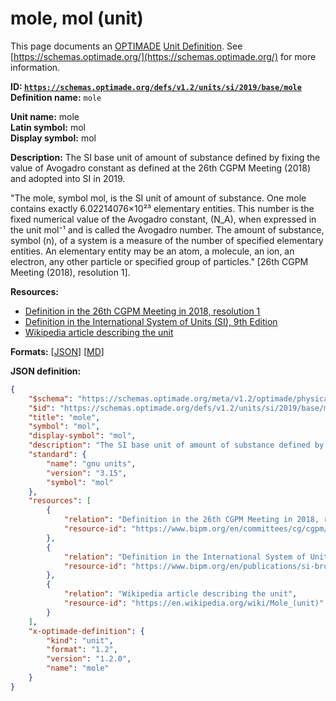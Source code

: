 # mole, mol (unit)

This page documents an [OPTIMADE](https://www.optimade.org/) [Unit Definition](https://schemas.optimade.org/#definitions). See [https://schemas.optimade.org/](https://schemas.optimade.org/) for more information.

**ID: [`https://schemas.optimade.org/defs/v1.2/units/si/2019/base/mole`](https://schemas.optimade.org/defs/v1.2/units/si/2019/base/mole)**  
**Definition name:** `mole`

**Unit name:** mole  
**Latin symbol:** mol  
**Display symbol:** mol  
  
**Description:** The SI base unit of amount of substance defined by fixing the value of Avogadro constant as defined at the 26th CGPM Meeting (2018) and adopted into SI in 2019.

"The mole, symbol mol, is the SI unit of amount of substance. One mole contains exactly 6.02214076×10²³ elementary entities. This number is the fixed numerical value of the Avogadro constant, \(N_A\), when expressed in the unit mol⁻¹ and is called the Avogadro number. The amount of substance, symbol \(n\), of a system is a measure of the number of specified elementary entities. An elementary entity may be an atom, a molecule, an ion, an electron, any other particle or specified group of particles." [26th CGPM Meeting (2018), resolution 1].

**Resources:**

- [Definition in the 26th CGPM Meeting in 2018, resolution 1](https://www.bipm.org/en/committees/cg/cgpm/26-2018/resolution-1)
- [Definition in the International System of Units (SI), 9th Edition](https://www.bipm.org/en/publications/si-brochure)
- [Wikipedia article describing the unit](https://en.wikipedia.org/wiki/Mole_(unit))


**Formats:** [[JSON](mole.json)] [[MD](mole.md)]

**JSON definition:**

``` json
{
    "$schema": "https://schemas.optimade.org/meta/v1.2/optimade/physical_unit_definition.md",
    "$id": "https://schemas.optimade.org/defs/v1.2/units/si/2019/base/mole",
    "title": "mole",
    "symbol": "mol",
    "display-symbol": "mol",
    "description": "The SI base unit of amount of substance defined by fixing the value of Avogadro constant as defined at the 26th CGPM Meeting (2018) and adopted into SI in 2019.\n\n\"The mole, symbol mol, is the SI unit of amount of substance. One mole contains exactly 6.02214076\u00d710\u00b2\u00b3 elementary entities. This number is the fixed numerical value of the Avogadro constant, \\(N_A\\), when expressed in the unit mol\u207b\u00b9 and is called the Avogadro number. The amount of substance, symbol \\(n\\), of a system is a measure of the number of specified elementary entities. An elementary entity may be an atom, a molecule, an ion, an electron, any other particle or specified group of particles.\" [26th CGPM Meeting (2018), resolution 1].",
    "standard": {
        "name": "gnu units",
        "version": "3.15",
        "symbol": "mol"
    },
    "resources": [
        {
            "relation": "Definition in the 26th CGPM Meeting in 2018, resolution 1",
            "resource-id": "https://www.bipm.org/en/committees/cg/cgpm/26-2018/resolution-1"
        },
        {
            "relation": "Definition in the International System of Units (SI), 9th Edition",
            "resource-id": "https://www.bipm.org/en/publications/si-brochure"
        },
        {
            "relation": "Wikipedia article describing the unit",
            "resource-id": "https://en.wikipedia.org/wiki/Mole_(unit)"
        }
    ],
    "x-optimade-definition": {
        "kind": "unit",
        "format": "1.2",
        "version": "1.2.0",
        "name": "mole"
    }
}
```